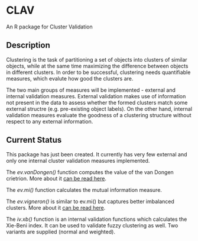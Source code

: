 # CLAV
An R package for Cluster Validation

## Description
Clustering is the task of partitioning a set of objects into clusters of similar objects, while at the same time maximizing the difference between objects in different clusters. In order to be successful, clustering needs quantifiable measures, which evalute how good the clusters are.

The two main groups of measures will be implemented - external and internal validation measures. External validation makes use of information not present in the data to assess whether the formed clusters match some external structre (e.g. pre-existing object labels). On the other hand, internal validation measures evaluate the goodness of a clustering structure without respect to any external information.

## Current Status
This package has just been created. It currently has very few external and only one internal cluster validation measures implemented. 

The _ev.vanDongen()_ function computes the value of the van Dongen crietrion. More about it [can be read here]( http://citeseerx.ist.psu.edu/viewdoc/download?doi=10.1.1.26.9783&rep=rep1&type=pdf).

The _ev.mi()_ function calculates the mutual information measure.

The _ev.vigneron()_ is similar to ev.mi() but captures better imbalanced clusters. More about it [can be read here](https://hal.archives-ouvertes.fr/file/index/docid/203354/filename/es2006-148.pdf).

The _iv.xb()_ function is an internal validation functions which calculates the Xie-Beni index. It can be used to validate fuzzy clustering as well. Two variants are supplied (normal and weighted).
